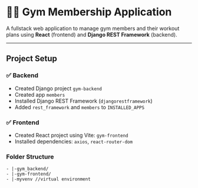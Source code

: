 # 🏋️‍♂️ Gym Membership Application

A fullstack web application to manage gym members and their workout plans using **React** (frontend) and **Django REST Framework** (backend).

---

## Project Setup

### ✅ Backend
- Created Django project `gym-backend`
- Created app `members`
- Installed Django REST Framework (`djangorestframework`)
- Added `rest_framework` and `members` to `INSTALLED_APPS`

### ✅ Frontend
- Created React project using Vite: `gym-frontend`
- Installed dependencies: `axios`, `react-router-dom`

### Folder Structure
    - |-gym_backend/
    - |-gym-frontend/
    - |-myvenv //virtual environment


